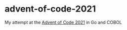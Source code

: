 # advent-of-code-2021
My attempt at the [Advent of Code 2021](https://adventofcode.com/2021) in Go and COBOL
